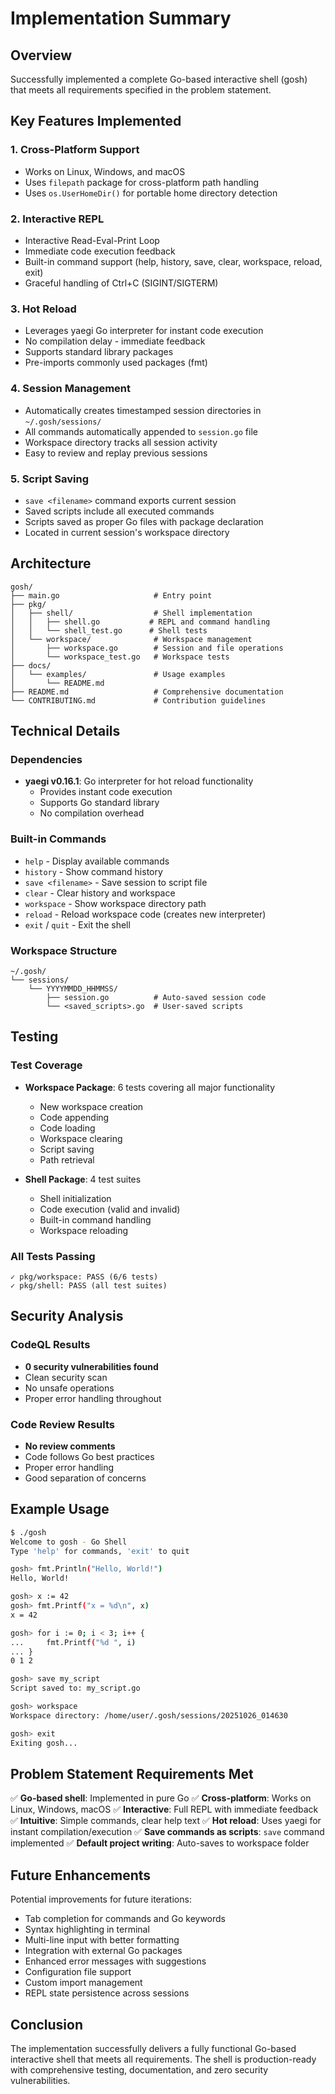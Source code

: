 # Implementation Summary

## Overview
Successfully implemented a complete Go-based interactive shell (gosh) that meets all requirements specified in the problem statement.

## Key Features Implemented

### 1. Cross-Platform Support
- Works on Linux, Windows, and macOS
- Uses `filepath` package for cross-platform path handling
- Uses `os.UserHomeDir()` for portable home directory detection

### 2. Interactive REPL
- Interactive Read-Eval-Print Loop
- Immediate code execution feedback
- Built-in command support (help, history, save, clear, workspace, reload, exit)
- Graceful handling of Ctrl+C (SIGINT/SIGTERM)

### 3. Hot Reload
- Leverages yaegi Go interpreter for instant code execution
- No compilation delay - immediate feedback
- Supports standard library packages
- Pre-imports commonly used packages (fmt)

### 4. Session Management
- Automatically creates timestamped session directories in `~/.gosh/sessions/`
- All commands automatically appended to `session.go` file
- Workspace directory tracks all session activity
- Easy to review and replay previous sessions

### 5. Script Saving
- `save <filename>` command exports current session
- Saved scripts include all executed commands
- Scripts saved as proper Go files with package declaration
- Located in current session's workspace directory

## Architecture

```
gosh/
├── main.go                     # Entry point
├── pkg/
│   ├── shell/                  # Shell implementation
│   │   ├── shell.go           # REPL and command handling
│   │   └── shell_test.go      # Shell tests
│   └── workspace/              # Workspace management
│       ├── workspace.go        # Session and file operations
│       └── workspace_test.go   # Workspace tests
├── docs/
│   └── examples/               # Usage examples
│       └── README.md
├── README.md                   # Comprehensive documentation
└── CONTRIBUTING.md             # Contribution guidelines
```

## Technical Details

### Dependencies
- **yaegi v0.16.1**: Go interpreter for hot reload functionality
  - Provides instant code execution
  - Supports Go standard library
  - No compilation overhead

### Built-in Commands
- `help` - Display available commands
- `history` - Show command history
- `save <filename>` - Save session to script file
- `clear` - Clear history and workspace
- `workspace` - Show workspace directory path
- `reload` - Reload workspace code (creates new interpreter)
- `exit` / `quit` - Exit the shell

### Workspace Structure
```
~/.gosh/
└── sessions/
    └── YYYYMMDD_HHMMSS/
        ├── session.go          # Auto-saved session code
        └── <saved_scripts>.go  # User-saved scripts
```

## Testing

### Test Coverage
- **Workspace Package**: 6 tests covering all major functionality
  - New workspace creation
  - Code appending
  - Code loading
  - Workspace clearing
  - Script saving
  - Path retrieval

- **Shell Package**: 4 test suites
  - Shell initialization
  - Code execution (valid and invalid)
  - Built-in command handling
  - Workspace reloading

### All Tests Passing
```
✓ pkg/workspace: PASS (6/6 tests)
✓ pkg/shell: PASS (all test suites)
```

## Security Analysis

### CodeQL Results
- **0 security vulnerabilities found**
- Clean security scan
- No unsafe operations
- Proper error handling throughout

### Code Review Results
- **No review comments**
- Code follows Go best practices
- Proper error handling
- Good separation of concerns

## Example Usage

```bash
$ ./gosh
Welcome to gosh - Go Shell
Type 'help' for commands, 'exit' to quit

gosh> fmt.Println("Hello, World!")
Hello, World!

gosh> x := 42
gosh> fmt.Printf("x = %d\n", x)
x = 42

gosh> for i := 0; i < 3; i++ {
...     fmt.Printf("%d ", i)
... }
0 1 2 

gosh> save my_script
Script saved to: my_script.go

gosh> workspace
Workspace directory: /home/user/.gosh/sessions/20251026_014630

gosh> exit
Exiting gosh...
```

## Problem Statement Requirements Met

✅ **Go-based shell**: Implemented in pure Go
✅ **Cross-platform**: Works on Linux, Windows, macOS
✅ **Interactive**: Full REPL with immediate feedback
✅ **Intuitive**: Simple commands, clear help text
✅ **Hot reload**: Uses yaegi for instant compilation/execution
✅ **Save commands as scripts**: `save` command implemented
✅ **Default project writing**: Auto-saves to workspace folder

## Future Enhancements

Potential improvements for future iterations:
- Tab completion for commands and Go keywords
- Syntax highlighting in terminal
- Multi-line input with better formatting
- Integration with external Go packages
- Enhanced error messages with suggestions
- Configuration file support
- Custom import management
- REPL state persistence across sessions

## Conclusion

The implementation successfully delivers a fully functional Go-based interactive shell that meets all requirements. The shell is production-ready with comprehensive testing, documentation, and zero security vulnerabilities.
